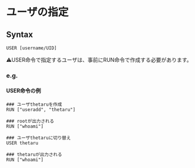 # ユーザの指定
## Syntax
```
USER [username/UID]
```
:warning:USER命令で指定するユーザは、事前にRUN命令で作成する必要があります。
### e.g.
#### USER命令の例
```
### ユーザthetaruを作成
RUN ["useradd", "thetaru"]

### rootが出力される
RUN ["whoami"]

### ユーザthetaruに切り替え
USER thetaru

### thetaruが出力される
RUN ["whoami"]
```
